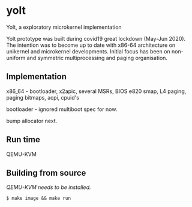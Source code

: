 # yolt
Yolt, a exploratory microkernel implementation 

Yolt prototype was built during covid19 great lockdown (May-Jun 2020). The intention was to become up to date with x86-64 architecture on unikernel and microkernel developments. Initial focus has been on non-uniform and symmetric multiprocessing and paging organisation.

## Implementation

x86_64 - bootloader, x2apic, several MSRs, BIOS e820 smap, L4 paging, paging bitmaps, acpi, cpuid's

bootloader - ignored multiboot spec for now.

bump allocator next.

## Run time

QEMU-KVM

## Building from source

*QEMU-KVM needs to be installed.*

```
$ make image && make run
```
